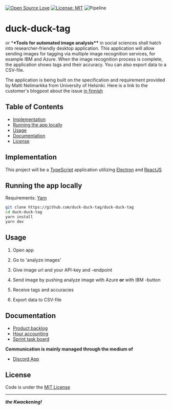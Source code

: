 [![Open Source Love](https://badges.frapsoft.com/os/v1/open-source.svg?v=103)](https://github.com/ellerbrock/open-source-badges/)
[![License: MIT](https://img.shields.io/badge/License-MIT-yellow.svg)](https://opensource.org/licenses/MIT)
![Pipeline](https://github.com/duck-duck-tag/duck-duck-tag/workflows/Pipeline/badge.svg)

# duck-duck-tag

or \***\*Tools for automated image analysis\*\*** in social sciences shall hatch into researcher-friendly desktop application. This application will allow sending images for tagging via multiple image recognition services, for example IBM and Azure. When the image recognition process is complete, the application shows tags and their accuracy. You can also export data to a CSV-file.

The application is being built on the specification and requirement provided by Matti Nelimarkka from University of Helsinki. Here is a link to the customer's blogpost about the issue [in finnish](https://rajapinta.co/2020/02/24/onko-maailma-erilainen-riippuen-siita-kenen-tekoaly-sita-katselee/)

## Table of Contents

- [Implementation](#implementation)
- [Running the app locally](#running-the-app-locally)
- [Usage](#usage)
- [Documentation](#documentation)
- [License](#license)

## Implementation

This project will be a [TypeScript](https://www.typescriptlang.org/) application utilizing [Electron](https://www.electronjs.org/) and [ReactJS](https://reactjs.org/)

## Running the app locally

Requirements: [Yarn](https://yarnpkg.com/)

```bash
git clone https://github.com/duck-duck-tag/duck-duck-tag
cd duck-duck-tag
yarn install
yarn dev
```

## Usage

1. Open app

2. Go to 'analyze images'

3. Give image url and your API-key and -endpoint

4. Send image by pushing analyze image with Azure **or** with IBM -button

5. Receive tags and accuracies

6. Export data to CSV-file

## Documentation

- [Product backlog](https://docs.google.com/spreadsheets/d/1ypMfZBOHwcXqzx_ehelTg8syBYQba85UtAmK6r7JvH8/edit?usp=sharing)
- [Hour accounting](https://docs.google.com/spreadsheets/d/1ypMfZBOHwcXqzx_ehelTg8syBYQba85UtAmK6r7JvH8/edit#gid=1685552279)
- [Sprint task board](https://github.com/duck-duck-tag/duck-duck-tag/projects)

**Communication is mainly managed through the medium of**

- [Discord App](https://discord.com/)

## License

Code is under the [MIT License](https://github.com/ubikampus/ubilocation-server/blob/master/LICENSE)

---

**_the Kwackening!_**
